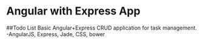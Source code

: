 # Angular with Express App
##Todo List
Basic Angular+Express CRUD application for task management.
-AngularJS, Express, Jade, CSS, bower
